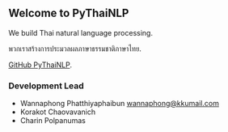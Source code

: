 ## Welcome to PyThaiNLP

We build Thai natural language processing.

พวกเราสร้างการประมวลผลภาษาธรรมชาติภาษาไทย.

[GitHub PyThaiNLP](https://github.com/PyThaiNLP/pythainlp).

### Development Lead

- Wannaphong Phatthiyaphaibun <wannaphong@kkumail.com>
- Korakot Chaovavanich
- Charin Polpanumas
